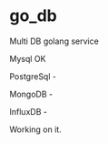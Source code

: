 # go_db

Multi DB golang service

Mysql OK 

PostgreSql - 

MongoDB - 

InfluxDB - 

Working on it.
